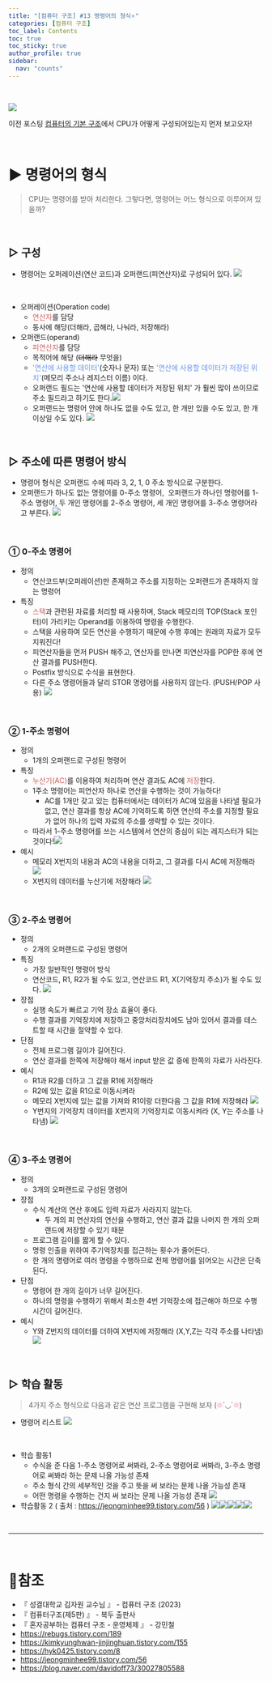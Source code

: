 ```yaml
---
title: "[컴퓨터 구조] #13 명령어의 형식⭐"
categories: [컴퓨터 구조]
toc_label: Contents
toc: true
toc_sticky: true
author_profile: true
sidebar:
  nav: "counts"
---
```


<br>

![](https://velog.velcdn.com/images/sieunpark/post/59f83a4d-2996-4ebf-84a0-f569caf1f8d3/image.png)

이전 포스팅 [컴퓨터의 기본 구조](https://velog.io/@sieunpark/Computer-Structure-%EC%BB%B4%ED%93%A8%ED%84%B0%EC%9D%98-%EA%B8%B0%EB%B3%B8-%EA%B5%AC%EC%A1%B0)에서 CPU가 어떻게 구성되어있는지 먼저 보고오자!

<br>

# ▶ 명령어의 형식

> CPU는 명령어를 받아 처리한다.
> 그렇다면, 명령어는 어느 형식으로 이루어져 있을까?

<br>

## ▷ 구성

- 명령어는 오퍼레이션(연산 코드)과 오퍼랜드(피연산자)로 구성되어 있다.
  ![](https://velog.velcdn.com/images/sieunpark/post/84144671-89dc-4740-8b9d-970c835e8a6d/image.png)

<br>

- 오퍼레이션(Operation code)
  - <span style="color:indianred">연산자</span>를 담당
  - 동사에 해당(더해라, 곱해라, 나눠라, 저장해라)
    <br>
- 오퍼랜드(operand)
  - <span style="color:indianred">피연산자</span>를 담당
  - 목적어에 해당 (~~더해라~~ 무엇을)
  - <span style="color:CornflowerBlue">'연산에 사용할 데이터'</span>(숫자나 문자) 또는 <span style="color:CornflowerBlue">'연산에 사용할 데이터가 저장된 위치'</span>(메모리 주소나 레지스터 이름) 이다.
  - 오퍼랜드 필드는 '연산에 사용할 데이터가 저장된 위치' 가 훨씬 많이 쓰이므로 주소 필드라고 하기도 한다.![](https://velog.velcdn.com/images/sieunpark/post/8bd354ae-f9ba-429b-8f12-a4fe1875605c/image.png)<br>
  - 오퍼랜드는 명령어 안에 하나도 없을 수도 있고, 한 개만 있을 수도 있고, 한 개 이상일 수도 있다.
    ![](https://velog.velcdn.com/images/sieunpark/post/06f0e767-d228-45a4-8bb7-daf5af800299/image.png)

<br>

## ▷ 주소에 따른 명령어 방식

- 명령어 형식은 오퍼랜드 수에 따라 3, 2, 1, 0 주소 방식으로 구분한다.
- 오퍼랜드가 하나도 없는 명령어를 0-주소 명령어,  오퍼랜드가 하나인 명령어를 1-주소 명령어, 두 개인 명령어를 2-주소 명령어, 세 개인 명령어를 3-주소 명령어라고 부른다.
  ![](https://velog.velcdn.com/images/sieunpark/post/ef667bc1-d201-4bd7-bda1-8272c5e343e8/image.png)

<br>

### ① 0-주소 명령어

- 정의
  - 연산코드부(오퍼레이션)만 존재하고 주소를 지정하는 오퍼랜드가 존재하지 않는 명령어
    <br>
- 특징
  - <span style="color:indianred">스택</span>과 관련된 자료를 처리할 때 사용하며, Stack 메모리의 TOP(Stack 포인터)이 가리키는 Operand를 이용하여 명령을 수행한다.
  - 스택을 사용하여 모든 연산을 수행하기 때문에 수행 후에는 원래의 자료가 모두 지워진다!
  - 피연산자들을 먼저 PUSH 해주고, 연산자를 만나면 피연산자를 POP한 후에 연산 결과를 PUSH한다.
  - Postfix 방식으로 수식을 표현한다.
  - 다른 주소 명령어들과 달리 STOR 명령어를 사용하지 않는다. (PUSH/POP 사용)
    ![](https://velog.velcdn.com/images/sieunpark/post/ae508c71-298d-466f-991b-93874c7fce53/image.png)

<br>

### ② 1-주소 명령어

- 정의
  - 1개의 오퍼랜드로 구성된 명령어
    <br>
- 특징
  - <span style="color:indianred">누산기(AC)</span>를 이용하여 처리하며 연산 결과도 AC에 <span style="color:indianred">저장</span>한다.
    <br>
  - 1주소 명령어는 피연산자 하나로 연산을 수행하는 것이 가능하다!
    - AC를 1개만 갖고 있는 컴퓨터에서는 데이터가 AC에 있음을 나타낼 필요가 없고, 연산 결과를 항상 AC에 기억하도록 하면 연산의 주소를 지정할 필요가 없어 하나의 입력 자료의 주소를 생략할 수 있는 것이다.
  - 따라서 1-주소 명령어를 쓰는 시스템에서 연산의 중심이 되는 레지스터가 되는 것이다!![](https://velog.velcdn.com/images/sieunpark/post/8020e451-2c7e-4ed2-a024-921cae3834fa/image.png)<br>
- 예시
  - 메모리 X번지의 내용과 AC의 내용을 더하고, 그 결과를 다시 AC에 저장해라
    ![](https://velog.velcdn.com/images/sieunpark/post/5f40dcb0-f826-407f-89e0-2ae9876b73de/image.png)
  - X번지의 데이터를 누산기에 저장해라
    ![](https://velog.velcdn.com/images/sieunpark/post/6335fd6f-c48b-412d-965f-b1f579b407cb/image.png)

<br>

### ③ 2-주소 명령어

- 정의
  - 2개의 오퍼랜드로 구성된 명령어
    <br>
- 특징
  - 가장 일반적인 명령어 방식
  - 연산코드, R1, R2가 될 수도 있고, 연산코드 R1, X(기억장치 주소)가 될 수도 있다.
    ![](https://velog.velcdn.com/images/sieunpark/post/52c9f5bf-e345-41ab-8cc2-d3351d2ca898/image.jpg)
    <br>
- 장점
  - 실행 속도가 빠르고 기억 장소 효율이 좋다.
  - 수행 결과를 기억장치에 저장하고 중앙처리장치에도 남아 있어서 결과를 테스트할 때 시간을 절약할 수 있다.
    <br>
- 단점
  - 전체 프로그램 길이가 길어진다.
  - 연산 결과를 한쪽에 저장해야 해서 input 받은 값 중에 한쪽의 자료가 사라진다.
    <br>
- 예시
  - R1과 R2를 더하고 그 값을 R1에 저장해라
  - R2에 있는 값을 R1으로 이동시켜라
  - 메모리 X번지에 있는 값을 가져와 R1이랑 더한다음 그 값을 R1에 저장해라
    ![](https://velog.velcdn.com/images/sieunpark/post/f0b0ede1-a1d0-472e-9cdf-e49015dbdff6/image.png)<br>
  - Y번지의 기억장치 데이터를 X번지의 기억장치로 이동시켜라 (X, Y는 주소를 나타냄)
    ![](https://velog.velcdn.com/images/sieunpark/post/67fdf5b1-95b3-46ea-b115-6286ec4d78bb/image.png)

<br>

### ④ 3-주소 명령어

- 정의
  - 3개의 오퍼랜드로 구성된 명령어
    <br>
- 장점
  - 수식 계산의 연산 후에도 입력 자료가 사라지지 않는다.
    - 두 개의 피 연산자의 연산을 수행하고, 연산 결과 값을 나머지 한 개의 오퍼랜드에 저장할 수 있기 때문
  - 프로그램 길이를 짧게 할 수 있다.
  - 명령 인출을 위하여 주기억장치를 접근하는 횟수가 줄어든다.
  - 한 개의 명령어로 여러 명령을 수행하므로 전체 명령어를 읽어오는 시간은 단축된다.
    <br>
- 단점
  - 명령어 한 개의 길이가 너무 길어진다.
  - 하나의 명령을 수행하기 위해서 최소한 4번 기억장소에 접근해야 하므로 수행시간이 길어진다.
    <br>
- 예시
  - Y와 Z번지의 데이터를 더하여 X번지에 저장해라 (X,Y,Z는 각각 주소를 나타냄)
    ![](https://velog.velcdn.com/images/sieunpark/post/ebcd7105-26d1-474b-89d8-f70acea111c1/image.png)

<br>

## ▷ 학습 활동

> 4가지 주소 형식으로 다음과 같은 연산 프로그램을 구현해 보자 (<span style="color:LightPink">❁</span>´◡`<span style="color:LightPink">❁</span>)

- 명령어 리스트
  ![](https://velog.velcdn.com/images/sieunpark/post/c9193853-c3e8-4bed-8960-b900e29e0188/image.png)

<br>

- 학습 활동1
  - 수식을 준 다음 1-주소 명령어로 써봐라, 2-주소 명령어로 써봐라, 3-주소 명령어로 써봐라 하는 문제 나올 가능성 존재
  - 주소 형식 간의 세부적인 것을 주고 뜻을 써 보라는 문제 나올 가능성 존재
  - 어떤 명령을 수행하는 건지 써 보라는 문제 나올 가능성 존재
    ![](https://velog.velcdn.com/images/sieunpark/post/8be5d7af-e0fc-4978-9e2b-e81fd30ffbf1/image.png)
    <br>
- 학습활동 2 ( 출처 : https://jeongminhee99.tistory.com/56 )
  ![](https://velog.velcdn.com/images/sieunpark/post/3ff8654e-ae29-4682-990a-3fc6818cd069/image.png)![](https://velog.velcdn.com/images/sieunpark/post/d5a62d0d-f8b2-4895-9c22-d37535b1fb4e/image.png)![](https://velog.velcdn.com/images/sieunpark/post/3fadc1b5-028b-47d2-bd1e-456596cbfe84/image.png)![](https://velog.velcdn.com/images/sieunpark/post/319bcfdf-ac78-44c6-b542-d15809f27f84/image.png)![](https://velog.velcdn.com/images/sieunpark/post/0ca7dedd-3015-4d13-b05e-cf564a081cad/image.png)

<br>

---

<br>

# 📎참조

- 『 성결대학교 김자원 교수님 』 - 컴퓨터 구조 (2023)
- 『 컴퓨터구조(제5판) 』 - 복두 출판사
- 『 혼자공부하는 컴퓨터 구조 - 운영체제 』 - 강민철
- https://rebugs.tistory.com/189
- https://kimkyunghwan-jinjinghuan.tistory.com/155
- https://hyk0425.tistory.com/8
- https://jeongminhee99.tistory.com/56
- https://blog.naver.com/davidoff73/30027805588
